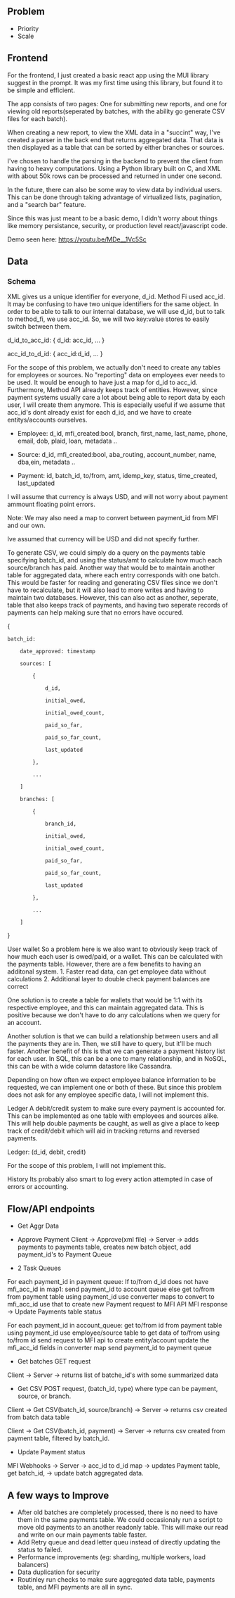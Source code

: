 ## Problem
- Priority
- Scale

## Frontend
For the frontend, I just created a basic react app using the MUI library suggest in the prompt. It was my first time using this library, but found it to be simple and efficient. 

The app consists of two pages: One for submitting new reports, and one for viewing old reports(seperated by batches, with the ability go generate CSV files for each batch). 

When creating a new report, to view the XML data in a "succint" way, I've created a parser in the back end that returns aggregated data. That data is then displayed as a table that can be sorted by either branches or sources. 

I've chosen to handle the parsing in the backend to prevent the client from having to heavy computations. Using a Python library built on C, and XML with about 50k rows can be processed and returned in under one second. 

In the future, there can also be some way to view data by individual users. This can be done through taking advantage of virtualized lists, pagination, and a "search bar" feature. 

Since this was just meant to be a basic demo, I didn't worry about things like memory persistance, security, or production level react/javascript code.

Demo seen here:
https://youtu.be/MDe__1Vc5Sc

## Data
### Schema
XML gives us a unique identifier for everyone, d_id. Method Fi used acc_id. It may be confusing to have two unique identifiers for the same object. In order to be able to talk to our internal database, we will use d_id, but to talk to method_fi, we use acc_id. So, we will two key:value stores to easily switch between them.

d_id_to_acc_id:
{
    d_id: acc_id,
    ...
}

acc_id_to_d_id:
{
    acc_id:d_id,
    ...
}


For the scope of this problem, we actually don't need to create any tables for employees or sources. No "reporting" data on employees ever needs to be used. It would be enough to have just a map for d_id to acc_id. Furthermore, Method API already keeps track of entities. However, since payment systems usually care a lot about being able to report data by each user, I will create them anymore. This is especially useful if we assume that acc_id's dont already exist for each d_id, and we have to create entitys/accounts ourselves.


- Employee:
    d_id, mfi_created:bool, branch, first_name, last_name, phone, email, dob, plaid, loan, metadata ..
- Source:
    d_id, mfi_created:bool, aba_routing, account_number, name, dba,ein, metadata ..

- Payment:
    id, batch_id, to/from, amt, idemp_key, status, time_created, last_updated

I will assume that currency is always USD, and will not worry about payment ammount floating point errors.

Note: We may also need a map to convert between payment_id from MFI and our own.

Ive assumed that currency will be USD and did not specify further.

To generate CSV, we could simply do a query on the payments table specifying batch_id, and using the status/amt to calculate how much each source/branch has paid. Another way that would be to maintain another table for aggregated data, where each entry corresponds with one batch. This would be faster for reading and generating CSV files since we don't have to recalculate, but it will also lead to more writes and having to maintain two databases. However, this can also act as another, seperate, table that also keeps track of payments, and having two seperate records of payments can help making sure that no errors have occured. 

{

    batch_id:
    
        date_approved: timestamp
        
        sources: [
        
            {
            
                d_id,
                
                initial_owed,
                
                initial_owed_count,
                
                paid_so_far,
                
                paid_so_far_count,
                
                last_updated
                
            },
            
            ...
            
        ]
        
        branches: [
        
            {
            
                branch_id,
                
                initial_owed,
                
                initial_owed_count,
                
                paid_so_far,
                
                paid_so_far_count,
                
                last_updated
                
            },
            
            ...
            
        ]
        
}


User wallet
So a problem here is we also want to obviously keep track of how much each user is owed/paid, or a wallet. This can be calculated with the payments table. However, there are a few benefits to having an additonal system.
    1. Faster read data, can get employee data without calculations
    2. Additional layer to double check payment balances are correct

One solution is to create a table for wallets that would be 1:1 with  its respective employee, and this can maintain aggregated data. This is positive because we don't have to do any calculations when we query for an account.

Another solution is that we can build a relationship between users and all the payments they are in. Then, we still have to query, but it'll be much faster. Another benefit of this is that we can generate a payment history list for each user. In SQL, this can be a one to many relationship, and in NoSQL, this can be with a wide column datastore like Cassandra.

Depending on how often we expect employee balance information to be requested, we can implement one or both of these. But since this problem does not ask for any employee specific data, I will not implement this.

Ledger
A debit/credit system to make sure every payment is accounted for. This can be implemented as one table with employees and sources alike. This will help double payments be caught, as well as give a place to keep track of credit/debit which will aid in tracking returns and reversed payments.

Ledger: (d_id, debit, credit)

For the scope of this problem, I will not implement this.

History
Its probably also smart to log every action attempted in case of errors or accounting. 


## Flow/API endpoints
- Get Aggr Data

- Approve Payment
Client -> Approve(xml file) -> Server -> adds payments to payments table, creates new batch object, add payment_id's to Payment Queue

- 2 Task Queues

For each payment_id in payment queue:
    If to/from d_id does not have mfi_acc_id in map1:
        send payment_id to account queue
    else
        get to/from from payment table using payment_id
        use converter maps to convert to mfi_acc_id
        use that to create new Payment request to MFI API
        MFI response -> Update Payments table status

For each payment_id in account_queue:
    get to/from id from payment table using payment_id
    use employee/source table to get data of to/from using to/from id
    send request to MFI api to create entity/account
    update the mfi_acc_id fields in converter map
    send payment_id to payment queue

- Get batches
GET request

Client -> Server -> returns list of batche_id's with some summarized data

- Get CSV
POST request, (batch_id, type) where type can be payment, source, or branch. 

Client -> Get CSV(batch_id, source/branch) -> Server -> returns csv created from batch data table

Client -> Get CSV(batch_id, payment) -> Server -> returns csv created from payment table, filtered by batch_id.

- Update Payment status

MFI Webhooks -> Server -> acc_id to d_id map -> updates Payment table, get batch_id, -> update batch aggregated data.

## A few ways to Improve

- After old batches are completely processed, there is no need to have them in the same payments table. We could occasionaly run a script to move old payments to an another readonly table. This will make our read and write on our main payments table faster.
- Add Retry queue and dead letter queu instead of directly updating the status to failed.
- Performance improvements (eg: sharding, multiple workers, load balancers)
- Data duplication for security
- Routinley run checks to make sure aggregated data table, payments table, and MFI payments are all in sync.
